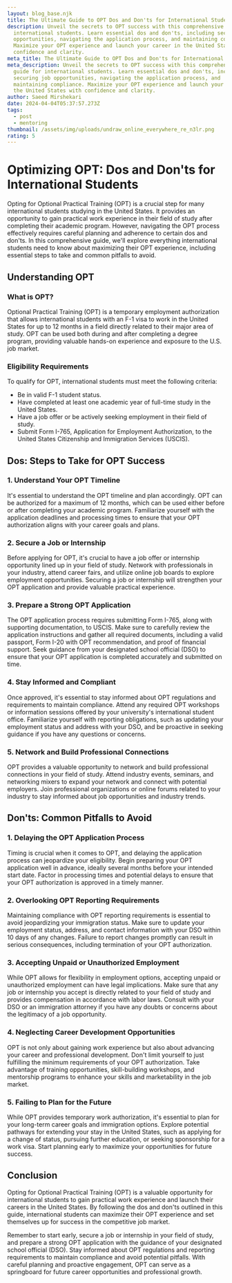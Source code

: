 ```yaml
---
layout: blog_base.njk
title: The Ultimate Guide to OPT Dos and Don'ts for International Students
description: Unveil the secrets to OPT success with this comprehensive guide for
  international students. Learn essential dos and don'ts, including securing job
  opportunities, navigating the application process, and maintaining compliance.
  Maximize your OPT experience and launch your career in the United States with
  confidence and clarity.
meta_title: The Ultimate Guide to OPT Dos and Don'ts for International Students
meta_description: Unveil the secrets to OPT success with this comprehensive
  guide for international students. Learn essential dos and don'ts, including
  securing job opportunities, navigating the application process, and
  maintaining compliance. Maximize your OPT experience and launch your career in
  the United States with confidence and clarity.
author: Saeed Mirshekari
date: 2024-04-04T05:37:57.273Z
tags:
  - post
  - mentoring
thumbnail: /assets/img/uploads/undraw_online_everywhere_re_n3lr.png
rating: 5
---
```

# Optimizing OPT: Dos and Don'ts for International Students

Opting for Optional Practical Training (OPT) is a crucial step for many international students studying in the United States. It provides an opportunity to gain practical work experience in their field of study after completing their academic program. However, navigating the OPT process effectively requires careful planning and adherence to certain dos and don'ts. In this comprehensive guide, we'll explore everything international students need to know about maximizing their OPT experience, including essential steps to take and common pitfalls to avoid.

## Understanding OPT

### What is OPT?

Optional Practical Training (OPT) is a temporary employment authorization that allows international students with an F-1 visa to work in the United States for up to 12 months in a field directly related to their major area of study. OPT can be used both during and after completing a degree program, providing valuable hands-on experience and exposure to the U.S. job market.

### Eligibility Requirements

To qualify for OPT, international students must meet the following criteria:

- Be in valid F-1 student status.
- Have completed at least one academic year of full-time study in the United States.
- Have a job offer or be actively seeking employment in their field of study.
- Submit Form I-765, Application for Employment Authorization, to the United States Citizenship and Immigration Services (USCIS).

## Dos: Steps to Take for OPT Success

### 1. Understand Your OPT Timeline

It's essential to understand the OPT timeline and plan accordingly. OPT can be authorized for a maximum of 12 months, which can be used either before or after completing your academic program. Familiarize yourself with the application deadlines and processing times to ensure that your OPT authorization aligns with your career goals and plans.

### 2. Secure a Job or Internship

Before applying for OPT, it's crucial to have a job offer or internship opportunity lined up in your field of study. Network with professionals in your industry, attend career fairs, and utilize online job boards to explore employment opportunities. Securing a job or internship will strengthen your OPT application and provide valuable practical experience.

### 3. Prepare a Strong OPT Application

The OPT application process requires submitting Form I-765, along with supporting documentation, to USCIS. Make sure to carefully review the application instructions and gather all required documents, including a valid passport, Form I-20 with OPT recommendation, and proof of financial support. Seek guidance from your designated school official (DSO) to ensure that your OPT application is completed accurately and submitted on time.

### 4. Stay Informed and Compliant

Once approved, it's essential to stay informed about OPT regulations and requirements to maintain compliance. Attend any required OPT workshops or information sessions offered by your university's international student office. Familiarize yourself with reporting obligations, such as updating your employment status and address with your DSO, and be proactive in seeking guidance if you have any questions or concerns.

### 5. Network and Build Professional Connections

OPT provides a valuable opportunity to network and build professional connections in your field of study. Attend industry events, seminars, and networking mixers to expand your network and connect with potential employers. Join professional organizations or online forums related to your industry to stay informed about job opportunities and industry trends.

## Don'ts: Common Pitfalls to Avoid

### 1. Delaying the OPT Application Process

Timing is crucial when it comes to OPT, and delaying the application process can jeopardize your eligibility. Begin preparing your OPT application well in advance, ideally several months before your intended start date. Factor in processing times and potential delays to ensure that your OPT authorization is approved in a timely manner.

### 2. Overlooking OPT Reporting Requirements

Maintaining compliance with OPT reporting requirements is essential to avoid jeopardizing your immigration status. Make sure to update your employment status, address, and contact information with your DSO within 10 days of any changes. Failure to report changes promptly can result in serious consequences, including termination of your OPT authorization.

### 3. Accepting Unpaid or Unauthorized Employment

While OPT allows for flexibility in employment options, accepting unpaid or unauthorized employment can have legal implications. Make sure that any job or internship you accept is directly related to your field of study and provides compensation in accordance with labor laws. Consult with your DSO or an immigration attorney if you have any doubts or concerns about the legitimacy of a job opportunity.

### 4. Neglecting Career Development Opportunities

OPT is not only about gaining work experience but also about advancing your career and professional development. Don't limit yourself to just fulfilling the minimum requirements of your OPT authorization. Take advantage of training opportunities, skill-building workshops, and mentorship programs to enhance your skills and marketability in the job market.

### 5. Failing to Plan for the Future

While OPT provides temporary work authorization, it's essential to plan for your long-term career goals and immigration options. Explore potential pathways for extending your stay in the United States, such as applying for a change of status, pursuing further education, or seeking sponsorship for a work visa. Start planning early to maximize your opportunities for future success.

## Conclusion

Opting for Optional Practical Training (OPT) is a valuable opportunity for international students to gain practical work experience and launch their careers in the United States. By following the dos and don'ts outlined in this guide, international students can maximize their OPT experience and set themselves up for success in the competitive job market.

Remember to start early, secure a job or internship in your field of study, and prepare a strong OPT application with the guidance of your designated school official (DSO). Stay informed about OPT regulations and reporting requirements to maintain compliance and avoid potential pitfalls. With careful planning and proactive engagement, OPT can serve as a springboard for future career opportunities and professional growth.
